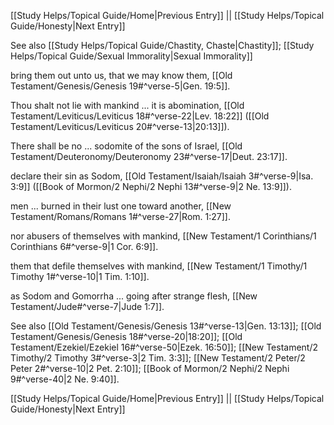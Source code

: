 [[Study Helps/Topical Guide/Home|Previous Entry]]  ||  [[Study Helps/Topical Guide/Honesty|Next Entry]]

 See also [[Study Helps/Topical Guide/Chastity, Chaste|Chastity]]; [[Study Helps/Topical Guide/Sexual Immorality|Sexual Immorality]]

 bring them out unto us, that we may know them, [[Old Testament/Genesis/Genesis 19#^verse-5|Gen. 19:5]].

 Thou shalt not lie with mankind ... it is abomination, [[Old Testament/Leviticus/Leviticus 18#^verse-22|Lev. 18:22]] ([[Old Testament/Leviticus/Leviticus 20#^verse-13|20:13]]).

 There shall be no ... sodomite of the sons of Israel, [[Old Testament/Deuteronomy/Deuteronomy 23#^verse-17|Deut. 23:17]].

 declare their sin as Sodom, [[Old Testament/Isaiah/Isaiah 3#^verse-9|Isa. 3:9]] ([[Book of Mormon/2 Nephi/2 Nephi 13#^verse-9|2 Ne. 13:9]]).

 men ... burned in their lust one toward another, [[New Testament/Romans/Romans 1#^verse-27|Rom. 1:27]].

 nor abusers of themselves with mankind, [[New Testament/1 Corinthians/1 Corinthians 6#^verse-9|1 Cor. 6:9]].

 them that defile themselves with mankind, [[New Testament/1 Timothy/1 Timothy 1#^verse-10|1 Tim. 1:10]].

 as Sodom and Gomorrha ... going after strange flesh, [[New Testament/Jude#^verse-7|Jude 1:7]].

 See also [[Old Testament/Genesis/Genesis 13#^verse-13|Gen. 13:13]]; [[Old Testament/Genesis/Genesis 18#^verse-20|18:20]]; [[Old Testament/Ezekiel/Ezekiel 16#^verse-50|Ezek. 16:50]]; [[New Testament/2 Timothy/2 Timothy 3#^verse-3|2 Tim. 3:3]]; [[New Testament/2 Peter/2 Peter 2#^verse-10|2 Pet. 2:10]]; [[Book of Mormon/2 Nephi/2 Nephi 9#^verse-40|2 Ne. 9:40]].

[[Study Helps/Topical Guide/Home|Previous Entry]]  ||  [[Study Helps/Topical Guide/Honesty|Next Entry]]